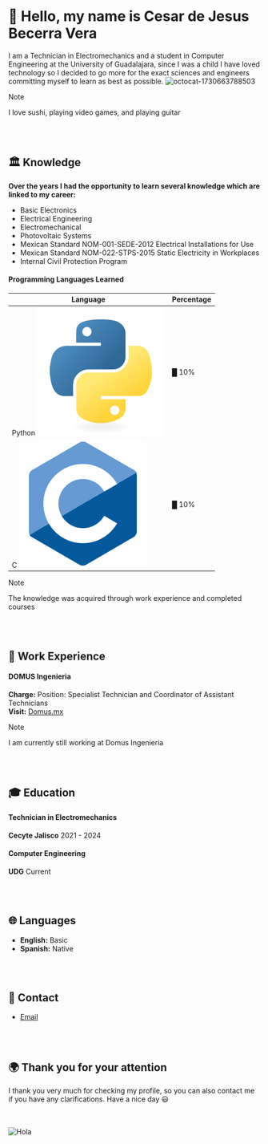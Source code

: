 # 👋 Hello, my name is Cesar de Jesus Becerra Vera   
I am a Technician in Electromechanics and a student in Computer Engineering at the University of Guadalajara, since I was a child I have loved technology so I decided to go more for the exact sciences and engineers committing myself to learn as best as possible.
![octocat-1730663788503](https://github.com/user-attachments/assets/de577658-afb8-4a9b-9245-7cbb42560dab)
> [!NOTE]
> I love sushi, playing video games, and playing guitar

<br><br>
## 🏛 Knowledge
**Over the years I had the opportunity to learn several knowledge which are linked to my career:**
- Basic Electronics
- Electrical Engineering
- Electromechanical
- Photovoltaic Systems
- Mexican Standard NOM-001-SEDE-2012 Electrical Installations for Use
- Mexican Standard NOM-022-STPS-2015 Static Electricity in Workplaces
- Internal Civil Protection Program
#### Programming Languages Learned
| Language       | Percentage | 
|----------------|------------|
| Python ![Python](https://raw.githubusercontent.com/devicons/devicon/master/icons/python/python-original.svg)|  █ 10%        |
|C ![C](https://raw.githubusercontent.com/devicons/devicon/master/icons/c/c-original.svg)|  █ 10%          |
> [!NOTE]
> The knowledge was acquired through work experience and completed courses

<br><br>
## 💼 Work Experience
#### DOMUS Ingenieria  
**Charge:** Position: Specialist Technician and Coordinator of Assistant Technicians   
**Visit:** [Domus.mx](https://domus.mx/)
> [!NOTE]
> I am currently still working at Domus Ingenieria

<br><br>
## 🎓 Education
#### Technician in Electromechanics   
**Cecyte Jalisco**
2021 - 2024
#### Computer Engineering   
**UDG**
Current

<br><br>
## 🌐 Languages
- **English:** Basic
- **Spanish:** Native

<br><br>
## 📧 Contact
- [Email](cesardejesusbecerravera@gmail.com)

<br><br>
## 🌍 Thank you for your attention 
I thank you very much for checking my profile, so you can also contact me if you have any clarifications.
Have a nice day 😃

<br><br>
![Hola](https://github.com/user-attachments/assets/4235786f-698a-4025-bf47-9975a0f35513)

